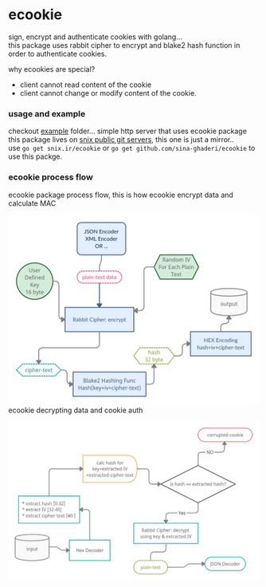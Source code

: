 # ecookie
sign, encrypt and authenticate cookies with golang...   
this package uses rabbit cipher to encrypt and blake2 hash function in order to authenticate cookies.

why ecookies are special? 
- client cannot read content of the cookie
- client cannot change or modify content of the cookie.

### usage and example
checkout [example](_example/) folder... simple http server that uses ecookie package 
this package lives on [snix public git servers](https://git.snix.ir/), this one is just a mirror..  
use `go get snix.ir/ecookie` or `go get github.com/sina-ghaderi/ecookie` to use this packge.


### ecookie process flow
ecookie package process flow, this is how ecookie encrypt data and calculate MAC  

![Encrypt](encrypt.jpg)  
ecookie decrypting data and cookie auth 

![Decrypt](decrypt.jpg)  
